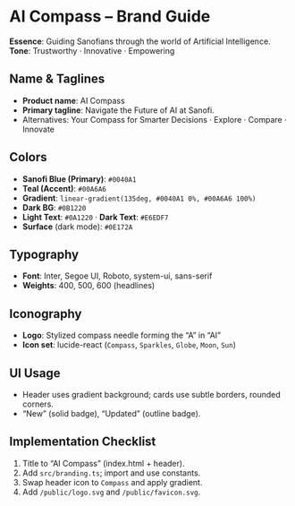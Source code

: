 # AI Compass – Brand Guide

**Essence**: Guiding Sanofians through the world of Artificial Intelligence.  
**Tone**: Trustworthy · Innovative · Empowering

## Name & Taglines
- **Product name**: AI Compass
- **Primary tagline**: Navigate the Future of AI at Sanofi.
- Alternatives: Your Compass for Smarter Decisions · Explore · Compare · Innovate

## Colors
- **Sanofi Blue (Primary)**: `#0040A1`
- **Teal (Accent)**: `#00A6A6`
- **Gradient**: `linear-gradient(135deg, #0040A1 0%, #00A6A6 100%)`
- **Dark BG**: `#0B1220`
- **Light Text**: `#0A1220` · **Dark Text**: `#E6EDF7`
- **Surface** (dark mode): `#0E172A`

## Typography
- **Font**: Inter, Segoe UI, Roboto, system-ui, sans-serif
- **Weights**: 400, 500, 600 (headlines)

## Iconography
- **Logo**: Stylized compass needle forming the “A” in “AI”
- **Icon set**: lucide-react (`Compass`, `Sparkles`, `Globe`, `Moon`, `Sun`)

## UI Usage
- Header uses gradient background; cards use subtle borders, rounded corners.
- “New” (solid badge), “Updated” (outline badge).

## Implementation Checklist
1. Title to “AI Compass” (index.html + header).
2. Add `src/branding.ts`; import and use constants.
3. Swap header icon to `Compass` and apply gradient.
4. Add `/public/logo.svg` and `/public/favicon.svg`.
